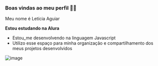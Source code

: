 ### Boas vindas ao meu perfil 💛🌻

Meu nome é Letícia Aguiar

**Estou estudando na Alura**
- Estou_me desenvolvendo na linguagem Javascript
- Utilizo esse espaço para minha organização e compartilhamento dos meus projetos desenvolvidos

![image](https://github.com/user-attachments/assets/c257cfad-fdbf-4f69-ba86-1d6079443040) 

